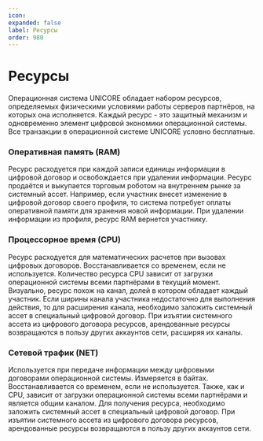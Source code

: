 ```yaml
---
icon: 
expanded: false
label: Ресурсы
order: 980
---
```

# Ресурсы
Операционная система UNICORE обладает набором ресурсов, определяемых физическими условиями работы серверов партнёров, на которых она исполняется. Каждый ресурс - это защитный механизм и одновременно элемент цифровой экономики операционной системы. Все транзакции в операционной системе UNICORE условно бесплатные.

### Оперативная память (RAM)
Ресурс расходуется при каждой записи единицы информации в цифровой договор и освобождается при удалении информации. Ресурс продаётся и выкупается торговым роботом на внутреннем рынке за системный ассет. Например, если участник внесет изменение в цифровой договор своего профиля, то система потребует оплаты оперативной памяти для хранения новой информации. При удалении информации из профиля, ресурс RAM вернется участнику. 

### Процессорное время (CPU)
Ресурс расходуется для математических расчетов при вызовах цифровых договоров. Восстанавливается со временем, если не используется. Количество ресурса CPU зависит от загрузки операционной системы всеми партнёрами в текущий момент. Визуально, ресурс похож на канал, долей в котором обладает каждый участник. Если ширины канала участника недостаточно для выполнения действия, то для расширения канала, необходимо заложить системный ассет в специальный цифровой договор. При изъятии системного ассета из цифрового договора ресурсов, арендованные ресурсы возвращаются в пользу других аккаунтов сети, расширяя их каналы.  

### Сетевой трафик (NET)
Используется при передаче информации между цифровыми договорами операционной системы. Измеряется в байтах. Восстанавливается со временем, если не используется. Также, как и CPU, зависит от загрузки операционной системы всеми партнёрами и является общим каналом. Для получения ресурса, необходимо заложить системный ассет в специальный цифровой договор. При изъятии системного ассета из цифрового договора ресурсов, арендованные ресурсы возвращаются в пользу других аккаунтов сети. 